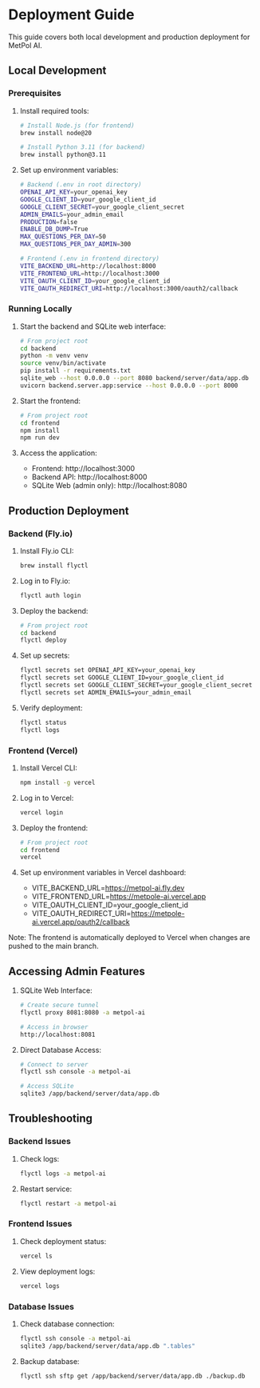 # Deployment Guide

This guide covers both local development and production deployment for MetPol AI.

## Local Development

### Prerequisites

1. Install required tools:

   ```bash
   # Install Node.js (for frontend)
   brew install node@20

   # Install Python 3.11 (for backend)
   brew install python@3.11
   ```

2. Set up environment variables:

   ```bash
   # Backend (.env in root directory)
   OPENAI_API_KEY=your_openai_key
   GOOGLE_CLIENT_ID=your_google_client_id
   GOOGLE_CLIENT_SECRET=your_google_client_secret
   ADMIN_EMAILS=your_admin_email
   PRODUCTION=false
   ENABLE_DB_DUMP=True
   MAX_QUESTIONS_PER_DAY=50
   MAX_QUESTIONS_PER_DAY_ADMIN=300

   # Frontend (.env in frontend directory)
   VITE_BACKEND_URL=http://localhost:8000
   VITE_FRONTEND_URL=http://localhost:3000
   VITE_OAUTH_CLIENT_ID=your_google_client_id
   VITE_OAUTH_REDIRECT_URI=http://localhost:3000/oauth2/callback
   ```

### Running Locally

1. Start the backend and SQLite web interface:

   ```bash
   # From project root
   cd backend
   python -m venv venv
   source venv/bin/activate
   pip install -r requirements.txt
   sqlite_web --host 0.0.0.0 --port 8080 backend/server/data/app.db
   uvicorn backend.server.app:service --host 0.0.0.0 --port 8000
   ```

2. Start the frontend:

   ```bash
   # From project root
   cd frontend
   npm install
   npm run dev
   ```

3. Access the application:
   - Frontend: http://localhost:3000
   - Backend API: http://localhost:8000
   - SQLite Web (admin only): http://localhost:8080

## Production Deployment

### Backend (Fly.io)

1. Install Fly.io CLI:

   ```bash
   brew install flyctl
   ```

2. Log in to Fly.io:

   ```bash
   flyctl auth login
   ```

3. Deploy the backend:

   ```bash
   # From project root
   cd backend
   flyctl deploy
   ```

4. Set up secrets:

   ```bash
   flyctl secrets set OPENAI_API_KEY=your_openai_key
   flyctl secrets set GOOGLE_CLIENT_ID=your_google_client_id
   flyctl secrets set GOOGLE_CLIENT_SECRET=your_google_client_secret
   flyctl secrets set ADMIN_EMAILS=your_admin_email
   ```

5. Verify deployment:
   ```bash
   flyctl status
   flyctl logs
   ```

### Frontend (Vercel)

1. Install Vercel CLI:

   ```bash
   npm install -g vercel
   ```

2. Log in to Vercel:

   ```bash
   vercel login
   ```

3. Deploy the frontend:

   ```bash
   # From project root
   cd frontend
   vercel
   ```

4. Set up environment variables in Vercel dashboard:
   - VITE_BACKEND_URL=https://metpol-ai.fly.dev
   - VITE_FRONTEND_URL=https://metpole-ai.vercel.app
   - VITE_OAUTH_CLIENT_ID=your_google_client_id
   - VITE_OAUTH_REDIRECT_URI=https://metpole-ai.vercel.app/oauth2/callback

Note: The frontend is automatically deployed to Vercel when changes are pushed to the main branch.

## Accessing Admin Features

1. SQLite Web Interface:

   ```bash
   # Create secure tunnel
   flyctl proxy 8081:8080 -a metpol-ai

   # Access in browser
   http://localhost:8081
   ```

2. Direct Database Access:

   ```bash
   # Connect to server
   flyctl ssh console -a metpol-ai

   # Access SQLite
   sqlite3 /app/backend/server/data/app.db
   ```

## Troubleshooting

### Backend Issues

1. Check logs:

   ```bash
   flyctl logs -a metpol-ai
   ```

2. Restart service:
   ```bash
   flyctl restart -a metpol-ai
   ```

### Frontend Issues

1. Check deployment status:

   ```bash
   vercel ls
   ```

2. View deployment logs:
   ```bash
   vercel logs
   ```

### Database Issues

1. Check database connection:

   ```bash
   flyctl ssh console -a metpol-ai
   sqlite3 /app/backend/server/data/app.db ".tables"
   ```

2. Backup database:
   ```bash
   flyctl ssh sftp get /app/backend/server/data/app.db ./backup.db
   ```
